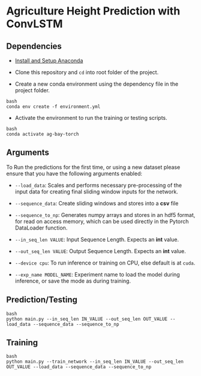 # Agriculture Height Prediction with ConvLSTM


## Dependencies
* [Install and Setup Anaconda](https://www.anaconda.com/products/individual)

* Clone this repository and `cd` into root folder of the project.

* Create a new conda environment using the dependency file in the project folder.

```
bash
conda env create -f environment.yml
```

* Activate the environment to run the training or testing scripts.
```
bash
conda activate ag-bay-torch
```

## Arguments
To Run the predictions for the first time, or using a new dataset please ensure
that you have the following arguments enabled:

* `--load_data`: Scales and performs necessary pre-processing of the input data for creating final
sliding window inputs for the network.

* `--sequence_data`: Create sliding windows and stores into a **csv** file

* `--sequence_to_np`: Generates numpy arrays and stores in an hdf5 format, for read on access memory, which can be used directly in the Pytorch DataLoader function.

* `--in_seq_len VALUE`: Input Sequence Length. Expects an **int** value.
* `--out_seq_len VALUE`: Output Sequence Length. Expects an **int** value.

* `--device cpu`: To run inference or training on CPU, else default is at `cuda`.

* `--exp_name MODEL_NAME`: Experiment name to load the model during inference, or save the mode as during training.

## Prediction/Testing
```
bash
python main.py --in_seq_len IN_VALUE --out_seq_len OUT_VALUE --load_data --sequence_data --sequence_to_np
```

## Training
```
bash
python main.py --train_network --in_seq_len IN_VALUE --out_seq_len OUT_VALUE --load_data --sequence_data --sequence_to_np
```
